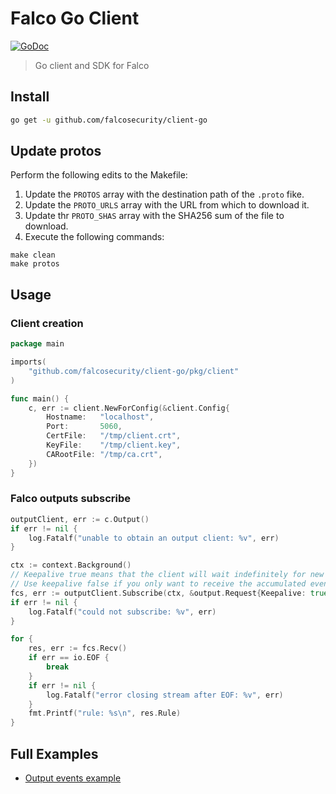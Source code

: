# Falco Go Client
[![GoDoc](https://godoc.org/github.com/falcosecurity/client-go/pkg/client?status.svg)](https://godoc.org/github.com/falcosecurity/client-go/pkg/client)

> Go client and SDK for Falco

## Install

```bash
go get -u github.com/falcosecurity/client-go
```

## Update protos

Perform the following edits to the Makefile:

1. Update the `PROTOS` array with the destination path of the `.proto` fike.
2. Update the `PROTO_URLS` array with the URL from which to download it.
3. Update thr `PROTO_SHAS` array with the SHA256 sum of the file to download.
4. Execute the following commands:

```console
make clean
make protos
```

## Usage

### Client creation


```go
package main

imports(
    "github.com/falcosecurity/client-go/pkg/client"
)

func main() {
    c, err := client.NewForConfig(&client.Config{
        Hostname:   "localhost",
		Port:       5060,
		CertFile:   "/tmp/client.crt",
		KeyFile:    "/tmp/client.key",
		CARootFile: "/tmp/ca.crt",
    })
}
```


### Falco outputs subscribe

```go
outputClient, err := c.Output()
if err != nil {
    log.Fatalf("unable to obtain an output client: %v", err)
}

ctx := context.Background()
// Keepalive true means that the client will wait indefinitely for new events to come
// Use keepalive false if you only want to receive the accumulated events and stop
fcs, err := outputClient.Subscribe(ctx, &output.Request{Keepalive: true})
if err != nil {
    log.Fatalf("could not subscribe: %v", err)
}

for {
    res, err := fcs.Recv()
    if err == io.EOF {
        break
    }
    if err != nil {
        log.Fatalf("error closing stream after EOF: %v", err)
    }
    fmt.Printf("rule: %s\n", res.Rule)
}
```

## Full Examples

- [Output events example](examples/output/main.go)
